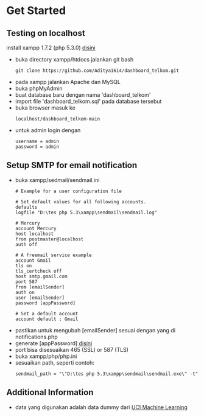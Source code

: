 # Get Started
## Testing on localhost

install xampp 1.7.2 (php 5.3.0) <a href="https://sourceforge.net/projects/xampp/files/XAMPP%20Windows/1.7.2/">disini</a>
 
- buka directory xampp/htdocs jalankan git bash
  ```
  git clone https://github.com/Aditya1614/dashboard_telkom.git
  ```
- pada xampp jalankan Apache dan MySQL
- buka phpMyAdmin 
- buat database baru dengan nama 'dashboard_telkom'
- import file 'dashboard_telkom.sql' pada database tersebut
- buka browser masuk ke
  ```
  localhost/dashboard_telkom-main
  ```
- untuk admin login dengan
  ```
  username = admin
  password = admin
  ```
## Setup SMTP for email notification
- buka xampp/sedmail/sendmail.ini
  ```
  # Example for a user configuration file

  # Set default values for all following accounts.
  defaults
  logfile "D:\tes php 5.3\xampp\sendmail\sendmail.log"
 
  # Mercury
  account Mercury
  host localhost
  from postmaster@localhost
  auth off
 
  # A freemail service example
  account Gmail
  tls on
  tls_certcheck off
  host smtp.gmail.com
  port 587
  from [emailSender]
  auth on
  user [emailSender]
  password [appPassword]

  # Set a default account
  account default : Gmail
  ```
- pastikan untuk mengubah [emailSender] sesuai dengan yang di notifications.php
- generate [appPassword] <a href="https://myaccount.google.com/apppasswords"> disini </a>
- port bisa disesuaikan  465 (SSL) or 587 (TLS)
- buka xampp/php/php.ini
- sesuaikan path, seperti contoh:
  ```
  sendmail_path = "\"D:\tes php 5.3\xampp\sendmail\sendmail.exe\" -t"
  ```

## Additional Information 
- data yang digunakan adalah data dummy dari <a href="https://archive.ics.uci.edu/dataset/275/bike+sharing+dataset">UCI Machine Learning</a>
